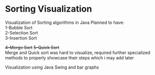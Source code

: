 # Sorting Visualization

Visualization of Sorting algorithms in Java
Planned to have:    
1-Bubble Sort    
2-Selection Sort    
3-Insertion Sort    


~~4-Merge Sort~~ 
~~5-Quick Sort~~   
Merge and Quick sort was hard to visualize, required further specialized methods to properly showcase their steps which i may add later

Visualization using Java Swing and bar graphs

